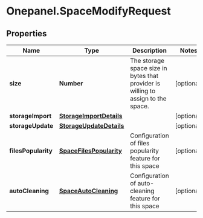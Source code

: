 # Onepanel.SpaceModifyRequest

## Properties
Name | Type | Description | Notes
------------ | ------------- | ------------- | -------------
**size** | **Number** | The storage space size in bytes that provider is willing to assign to the space.  | [optional] 
**storageImport** | [**StorageImportDetails**](StorageImportDetails.md) |  | [optional] 
**storageUpdate** | [**StorageUpdateDetails**](StorageUpdateDetails.md) |  | [optional] 
**filesPopularity** | [**SpaceFilesPopularity**](SpaceFilesPopularity.md) | Configuration of files popularity feature for this space | [optional] 
**autoCleaning** | [**SpaceAutoCleaning**](SpaceAutoCleaning.md) | Configuration of auto-cleaning feature for this space | [optional] 


